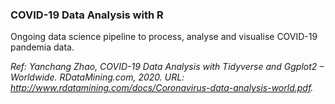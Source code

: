 ### COVID-19 Data Analysis with R
Ongoing data science pipeline to process, analyse and visualise COVID-19 pandemia data.

_Ref: Yanchang Zhao, COVID-19 Data Analysis with Tidyverse and Ggplot2 – Worldwide. RDataMining.com, 2020. 
URL: http://www.rdatamining.com/docs/Coronavirus-data-analysis-world.pdf._


